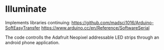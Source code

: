 # Illuminate

Implements libraries continuing: https://github.com/madsci1016/Arduino-SoftEasyTransfer https://www.arduino.cc/en/Reference/SoftwareSerial

The code controlls the Adafruit Neopixel addressable LED strips through an android phone application. 
